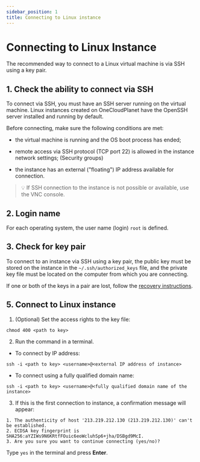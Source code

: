 ```yaml
---
sidebar_position: 1
title: Connecting to Linux instance
---
```


# Connecting to Linux Instance

The recommended way to connect to a Linux virtual machine is via SSH using a key pair.

## 1. Check the ability to connect via SSH

To connect via SSH, you must have an SSH server running on the virtual machine. Linux instances created on OneCloudPlanet have the OpenSSH server installed and running by default.

Before connecting, make sure the following conditions are met:

- the virtual machine is running and the OS boot process has ended;

- remote access via SSH protocol (TCP port 22) is allowed in the instance network settings; (Security groups)

- the instance has an external ("floating") IP address available for connection.

> :bulb: If SSH connection to the instance is not possible or available, use the VNC console.

## 2. Login name

For each operating system, the user name (login) `root` is defined.

## 3. Check for key pair

To connect to an instance via SSH using a key pair, the public key must be stored on the instance in the `~/.ssh/authorized_keys` file, and the private key file must be located on the computer from which you are connecting.

If one or both of the keys in a pair are lost, follow the [recovery instructions](#).

## 5. Connect to Linux instance 

1. (Optional) Set the access rights to the key file:

```
chmod 400 <path to key>
```

2. Run the command in a terminal.

- To connect by IP address:

```
ssh -i <path to key> <username>@<external IP address of instance>
```

- To connect using a fully qualified domain name:

```
ssh -i <path to key> <username>@<fully qualified domain name of the instance>
```

3. If this is the first connection to instance, a confirmation message will appear:

```
1. The authenticity of host '213.219.212.130 (213.219.212.130)' can't be established. 
2. ECDSA key fingerprint is SHA256:aYZIWs9N6KRtfFOuic6eoWcluhSp6+jha/DSBgd9McI. 
3. Are you sure you want to continue connecting (yes/no)?
```

Type `yes` in the terminal and press **Enter**.